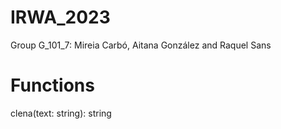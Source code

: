 # IRWA_2023
Group G_101_7: Mireia Carbó, Aitana González and Raquel Sans

# Functions
clena(text: string): string
